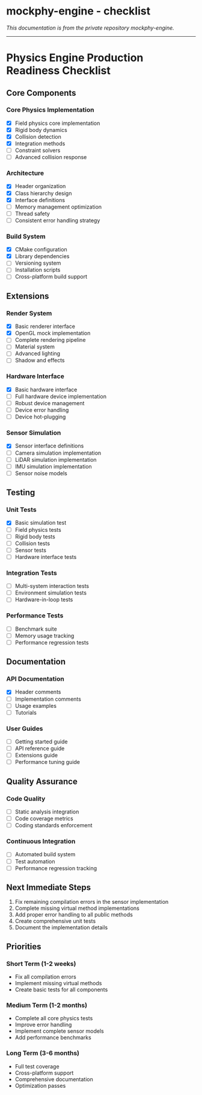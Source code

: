 # mockphy-engine - checklist

*This documentation is from the private repository mockphy-engine.*

---

# Physics Engine Production Readiness Checklist

## Core Components

### Core Physics Implementation
- [x] Field physics core implementation
- [x] Rigid body dynamics
- [x] Collision detection
- [x] Integration methods
- [ ] Constraint solvers
- [ ] Advanced collision response

### Architecture
- [x] Header organization
- [x] Class hierarchy design
- [x] Interface definitions
- [ ] Memory management optimization
- [ ] Thread safety
- [ ] Consistent error handling strategy

### Build System
- [x] CMake configuration
- [x] Library dependencies
- [ ] Versioning system
- [ ] Installation scripts
- [ ] Cross-platform build support

## Extensions

### Render System
- [x] Basic renderer interface
- [x] OpenGL mock implementation
- [ ] Complete rendering pipeline
- [ ] Material system
- [ ] Advanced lighting
- [ ] Shadow and effects

### Hardware Interface
- [x] Basic hardware interface
- [ ] Full hardware device implementation
- [ ] Robust device management
- [ ] Device error handling
- [ ] Device hot-plugging

### Sensor Simulation
- [x] Sensor interface definitions
- [ ] Camera simulation implementation
- [ ] LiDAR simulation implementation
- [ ] IMU simulation implementation
- [ ] Sensor noise models

## Testing

### Unit Tests
- [x] Basic simulation test
- [ ] Field physics tests
- [ ] Rigid body tests
- [ ] Collision tests
- [ ] Sensor tests
- [ ] Hardware interface tests

### Integration Tests
- [ ] Multi-system interaction tests
- [ ] Environment simulation tests
- [ ] Hardware-in-loop tests

### Performance Tests
- [ ] Benchmark suite
- [ ] Memory usage tracking
- [ ] Performance regression tests

## Documentation

### API Documentation
- [x] Header comments
- [ ] Implementation comments
- [ ] Usage examples
- [ ] Tutorials

### User Guides
- [ ] Getting started guide
- [ ] API reference guide
- [ ] Extensions guide
- [ ] Performance tuning guide

## Quality Assurance

### Code Quality
- [ ] Static analysis integration
- [ ] Code coverage metrics
- [ ] Coding standards enforcement

### Continuous Integration
- [ ] Automated build system
- [ ] Test automation
- [ ] Performance regression tracking

## Next Immediate Steps

1. Fix remaining compilation errors in the sensor implementation
2. Complete missing virtual method implementations
3. Add proper error handling to all public methods
4. Create comprehensive unit tests
5. Document the implementation details

## Priorities

### Short Term (1-2 weeks)
- Fix all compilation errors
- Implement missing virtual methods
- Create basic tests for all components

### Medium Term (1-2 months)
- Complete all core physics tests
- Improve error handling
- Implement complete sensor models
- Add performance benchmarks

### Long Term (3-6 months)
- Full test coverage
- Cross-platform support
- Comprehensive documentation
- Optimization passes
